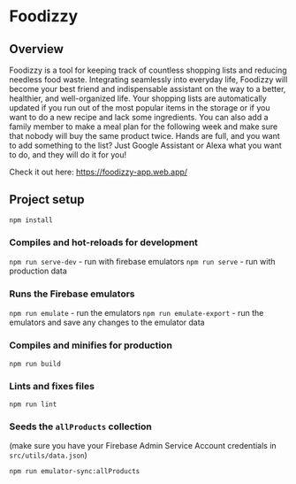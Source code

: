 # Foodizzy

## Overview

Foodizzy is a tool for keeping track of countless shopping lists and reducing needless food waste. Integrating seamlessly into everyday life, Foodizzy will become your best friend and indispensable assistant on the way to a better, healthier, and well-organized life.
Your shopping lists are automatically updated if you run out of the most popular items in the storage or if you want to do a new recipe and lack some ingredients. You can also add a family member to make a meal plan for the following week and make sure that nobody will buy the same product twice. Hands are full, and you want to add something to the list? Just Google Assistant or Alexa what you want to do, and they will do it for you!

Check it out here:
https://foodizzy-app.web.app/

## Project setup
```
npm install
```

### Compiles and hot-reloads for development

`npm run serve-dev` - run with firebase emulators
`npm run serve` - run with production data

### Runs the Firebase emulators

`npm run emulate` - run the emulators
`npm run emulate-export` - run the emulators and save any changes to the emulator data

### Compiles and minifies for production
```
npm run build
```

### Lints and fixes files
```
npm run lint
```

### Seeds the `allProducts` collection
(make sure you have your Firebase Admin Service Account credentials in `src/utils/data.json`)
```
npm run emulator-sync:allProducts
```
